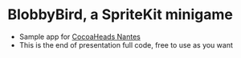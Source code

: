 # BlobbyBird, a SpriteKit minigame #

* Sample app for [CocoaHeads Nantes](https://www.meetup.com/fr-FR/CocoaHeads-Nantes)
* This is the end of presentation full code, free to use as you want
